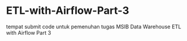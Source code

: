 # ETL-with-Airflow-Part-3
tempat submit  code untuk pemenuhan tugas MSIB Data Warehouse ETL with Airflow Part 3
